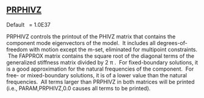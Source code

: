 ## [PRPHIVZ](https://nexus.hexagon.com/documentationcenter/bundle/MSC_Nastran_2022.4/page/Nastran_Combined_Book/qrg/parameters/TOC.PRPHIVZ.xhtml)

Default    = 1.0E37

PRPHIVZ controls the printout of the PHlVZ matrix that contains the component mode eigenvectors of the model.  It includes all degrees-of-freedom with motion except the m-set, eliminated for multipoint constraints.  The FAPPROX matrix contains the square root of the diagonal terms of the generalized stiffness matrix divided by 2 π .  For fixed-boundary solutions, it is a good approximation for the natural frequencies of the component.  For free- or mixed-boundary solutions, it is of a lower value than the natural frequencies.  All terms larger than PRPHlVZ in both matrices will be printed (i.e., PARAM,PRPHIVZ,0.0 causes all terms to be printed).

